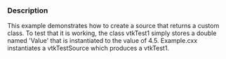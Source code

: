### Description
This example demonstrates how to create a source that returns a custom class. To test that it is working, the class vtkTest1 simply stores a double named 'Value' that is instantiated to the value of 4.5. Example.cxx instantiates a vtkTestSource which produces a vtkTest1.
